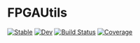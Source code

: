 # FPGAUtils

[![Stable](https://img.shields.io/badge/docs-stable-blue.svg)](https://JuliaEmbedded.github.io/FPGAUtils.jl/stable)
[![Dev](https://img.shields.io/badge/docs-dev-blue.svg)](https://JuliaEmbedded.github.io/FPGAUtils.jl/dev)
[![Build Status](https://github.com/JuliaEmbedded/FPGAUtils.jl/workflows/CI/badge.svg)](https://github.com/JuliaEmbedded/FPGAUtils.jl/actions)
[![Coverage](https://coveralls.io/repos/github/JuliaEmbedded/FPGAUtils.jl/badge.svg?branch=master)](https://coveralls.io/github/JuliaEmbedded/FPGAUtils.jl?branch=master)
